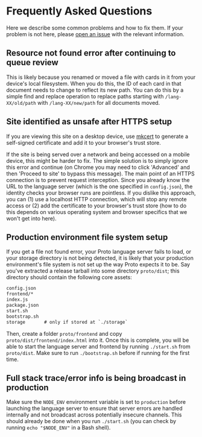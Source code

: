 # Frequently Asked Questions

Here we describe some common problems and how to fix them.
If your problem is not here, please [open an issue](https://github.com/quantum9innovation/proto/issues/new) with the relevant information.

## Resource not found error after continuing to queue review

This is likely because you renamed or moved a file with cards in it from your device's local filesystem.
When you do this, the ID of each card in that document needs to change to reflect its new path.
You can do this by a simple find and replace operation to replace paths starting with `/lang-XX/old/path` with `/lang-XX/new/path` for all documents moved.

## Site identified as unsafe after HTTPS setup

If you are viewing this site on a desktop device, use [mkcert](https://github.com/FiloSottile/mkcert) to generate a self-signed certificate and add it to your browser's trust store.

If the site is being served over a network and being accessed on a mobile device, this might be harder to fix.
The simple solution is to simply ignore this error and continue (on Chrome you may need to click 'Advanced' and then 'Proceed to site' to bypass this message).
The main point of an HTTPS connection is to prevent request interception.
Since you already know the URL to the language server (which is the one specified in `config.json`), the identity checks your browser runs are pointless.
If you dislike this approach, you can (1) use a localhost HTTP connection, which will stop any remote access or (2) add the certificate to your browser's trust store (how to do this depends on various operating system and browser specifics that we won't get into here).

## Production environment file system setup

If you get a file not found error, your Proto language server fails to load, or your storage directory is not being detected, it is likely that your production environment's file system is not set up the way Proto expects it to be.
Say you've extracted a release tarball into some directory `proto/dist`; this directory should contain the following core assets:

```txt
config.json
frontend/*
index.js
package.json
start.sh
bootstrap.sh
storage       # only if stored at `./storage`
```

Then, create a folder `proto/frontend` and copy `proto/dist/frontend/index.html` into it.
Once this is complete, you will be able to start the language server and frontend by running `./start.sh` from `proto/dist`.
Make sure to run `./bootstrap.sh` before if running for the first time.

## Full stack trace/error info is being broadcast in production

Make sure the `NODE_ENV` environment variable is set to `production` before launching the language server to ensure that  server errors are handled internally and not broadcast across potentially insecure channels.
This should already be done when you run `./start.sh` (you can check by running `echo "$NODE_ENV"` in a Bash shell).
